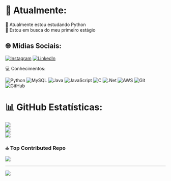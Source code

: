 # 💫 Atualmente:
🐍 Atualmente estou estudando Python<br>📩 Estou em busca do meu primeiro estágio


## 🌐 Mídias Sociais:
[![Instagram](https://img.shields.io/badge/Instagram-%23E4405F.svg?logo=Instagram&logoColor=white)](https://instagram.com/https://www.instagram.com/gugarciac/) [![LinkedIn](https://img.shields.io/badge/LinkedIn-%230077B5.svg?logo=linkedin&logoColor=white)](https://linkedin.com/in/https://www.linkedin.com/in/gustavo-garcia-9012a2305/) 

💻 Conhecimentos:

![Python](https://img.shields.io/badge/python-3670A0?style=for-the-badge&logo=python&logoColor=ffdd54) ![MySQL](https://img.shields.io/badge/mysql-4479A1.svg?style=for-the-badge&logo=mysql&logoColor=white) ![Java](https://img.shields.io/badge/java-%23ED8B00.svg?style=for-the-badge&logo=openjdk&logoColor=white) ![JavaScript](https://img.shields.io/badge/javascript-%23323330.svg?style=for-the-badge&logo=javascript&logoColor=%23F7DF1E) ![C](https://img.shields.io/badge/c-%2300599C.svg?style=for-the-badge&logo=c&logoColor=white) ![.Net](https://img.shields.io/badge/.NET-5C2D91?style=for-the-badge&logo=.net&logoColor=white) ![AWS](https://img.shields.io/badge/AWS-%23FF9900.svg?style=for-the-badge&logo=amazon-aws&logoColor=white) ![Git](https://img.shields.io/badge/git-%23F05033.svg?style=for-the-badge&logo=git&logoColor=white) ![GitHub](https://img.shields.io/badge/github-%23121011.svg?style=for-the-badge&logo=github&logoColor=white)

# 📊 GitHub Estatísticas:
![](https://github-readme-stats.vercel.app/api?username=gugarciac&theme=aura&hide_border=false&include_all_commits=true&count_private=true)<br/>
![](https://github-readme-streak-stats.herokuapp.com/?user=gugarciac&theme=aura&hide_border=false)<br/>
![](https://github-readme-stats.vercel.app/api/top-langs/?username=gugarciac&theme=aura&hide_border=false&include_all_commits=true&count_private=true&layout=compact)

### 🔝 Top Contributed Repo
![](https://github-contributor-stats.vercel.app/api?username=gugarciac&limit=5&theme=dark&combine_all_yearly_contributions=true)

---
[![](https://visitcount.itsvg.in/api?id=gugarciac&icon=2&color=13)](https://visitcount.itsvg.in)

<!-- Proudly created with GPRM ( https://gprm.itsvg.in ) -->
